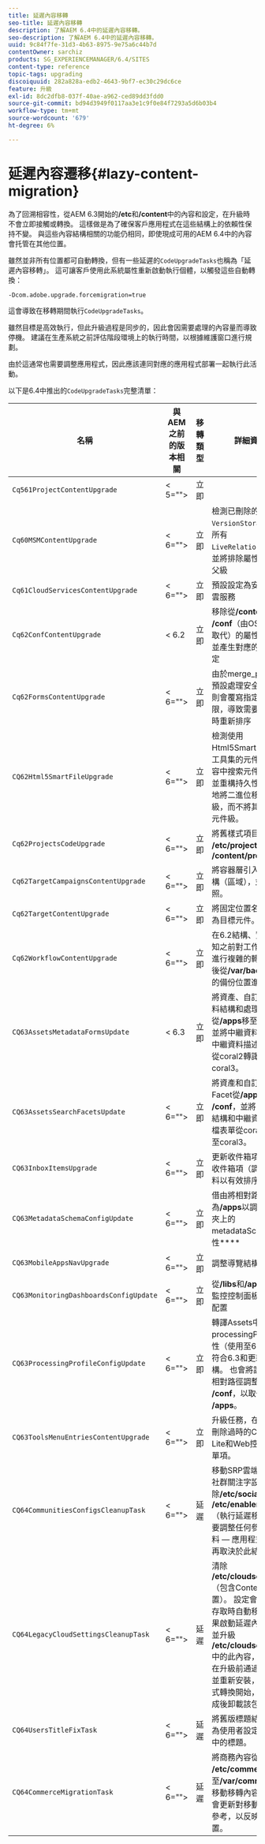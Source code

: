 ```yaml
---
title: 延遲內容移轉
seo-title: 延遲內容移轉
description: 了解AEM 6.4中的延遲內容移轉。
seo-description: 了解AEM 6.4中的延遲內容移轉。
uuid: 9c84f7fe-31d3-4b63-8975-9e75a6c44b7d
contentOwner: sarchiz
products: SG_EXPERIENCEMANAGER/6.4/SITES
content-type: reference
topic-tags: upgrading
discoiquuid: 282a828a-edb2-4643-9bf7-ec30c29dc6ce
feature: 升級
exl-id: 8dc2dfb8-037f-40ae-a962-ced89dd3fdd0
source-git-commit: bd94d3949f0117aa3e1c9f0e84f7293a5d6b03b4
workflow-type: tm+mt
source-wordcount: '679'
ht-degree: 6%

---
```


# 延遲內容遷移{#lazy-content-migration}

為了回溯相容性，從AEM 6.3開始的&#x200B;**/etc**&#x200B;和&#x200B;**/content**&#x200B;中的內容和設定，在升級時不會立即接觸或轉換。 這樣做是為了確保客戶應用程式在這些結構上的依賴性保持不變。 與這些內容結構相關的功能仍相同，即使現成可用的AEM 6.4中的內容會托管在其他位置。

雖然並非所有位置都可自動轉換，但有一些延遲的`CodeUpgradeTasks`也稱為「延遲內容移轉」。 這可讓客戶使用此系統屬性重新啟動執行個體，以觸發這些自動轉換：

```shell
-Dcom.adobe.upgrade.forcemigration=true
```

這會導致在移轉期間執行`CodeUpgradeTasks`。

雖然目標是高效執行，但此升級過程是同步的，因此會因需要處理的內容量而導致停機。 建議在生產系統之前評估階段環境上的執行時間，以根據維護窗口進行規劃。

由於這通常也需要調整應用程式，因此應該連同對應的應用程式部署一起執行此活動。

以下是6.4中推出的`CodeUpgradeTasks`完整清單：

| **名稱** | **與AEM之前的版本相關** | **移轉類型** | **詳細資料** |
|---|---|---|---|
| `Cq561ProjectContentUpgrade` | &lt; 5=&quot;&quot;> | 立即 |  |
| `Cq60MSMContentUpgrade` | &lt; 6=&quot;&quot;> | 立即 | 檢測已刪除的`VersionStorage`中的所有`LiveRelationShips`，並將排除屬性添加到父級 |
| `Cq61CloudServicesContentUpgrade` | &lt; 6=&quot;&quot;> | 立即 | 預設設定為安全重構雲服務 |
| `Cq62ConfContentUpgrade` | &lt; 6.2 | 立即 | 移除從&#x200B;**/content**&#x200B;到&#x200B;**/conf**（由OSGi機制取代）的屬性連結，並產生對應的OSGi設定 |
| `Cq62FormsContentUpgrade` | &lt; 6=&quot;&quot;> | 立即 | 由於merge_preserve預設處理安全拒絕規則會覆寫指定的權限，導致需要在升級時重新排序 |
| `CQ62Html5SmartFileUpgrade` | &lt; 6=&quot;&quot;> | 立即 | 檢測使用Html5SmartFile介面工具集的元件，在內容中搜索元件的用法並重構持久性，有效地將二進位移到下一級，而不將其儲存在元件級。 |
| `Cq62ProjectsCodeUpgrade` | &lt; 6=&quot;&quot;> | 立即 | 將舊樣式項目從&#x200B;**/etc/projects**&#x200B;移動到&#x200B;**/content/projects** |
| `Cq62TargetCampaignsContentUpgrade` | &lt; 6=&quot;&quot;> | 立即 | 將容器層引入層次結構（區域），並調整參照。 |
| `Cq62TargetContentUpgrade` | &lt; 6=&quot;&quot;> | 立即 | 將固定位置名稱設定為目標元件。 |
| `Cq62WorkflowContentUpgrade` | &lt; 6=&quot;&quot;> | 立即 | 在6.2結構、實例、通知之前對工作流模型進行複雜的轉換，然後從&#x200B;**/var/backup**&#x200B;中的備份位置進行合併 |
| `CQ63AssetsMetadataFormsUpdate` | &lt; 6.3 | 立即 | 將資產、自訂中繼資料結構和處理設定檔從&#x200B;**/apps**&#x200B;移至&#x200B;**/conf**，並將中繼資料結構和中繼資料描述檔表單從coral2轉譯至coral3。 |
| `CQ63AssetsSearchFacetsUpdate` | &lt; 6=&quot;&quot;> | 立即 | 將資產和自訂搜尋Facet從&#x200B;**/apps**&#x200B;移至&#x200B;**/conf**，並將中繼資料結構和中繼資料描述檔表單從coral2轉譯至coral3。 |
| `CQ63InboxItemsUpgrade` | &lt; 6=&quot;&quot;> | 立即 | 更新收件箱項以排序收件箱項（調整元資料以有效排序） |
| `CQ63MetadataSchemaConfigUpdate` | &lt; 6=&quot;&quot;> | 立即 | 借由將相對路徑取代為&#x200B;**/apps**&#x200B;以調整資料夾上的metadataSchema屬性&#x200B;**** |
| `CQ63MobileAppsNavUpgrade` | &lt; 6=&quot;&quot;> | 立即 | 調整導覽結構 |
| `CQ63MonitoringDashboardsConfigUpdate` | &lt; 6=&quot;&quot;> | 立即 | 從&#x200B;**/libs**&#x200B;和&#x200B;**/apps**&#x200B;移動監控控制面板的自訂配置 |
| `CQ63ProcessingProfileConfigUpdate` | &lt; 6=&quot;&quot;> | 立即 | 轉譯Assets中的processingProfile屬性（使用至6.1），以符合6.3和更新的結構。 也會將設定檔的相對路徑調整為&#x200B;**/conf**，以取代&#x200B;**/apps**。 |
| `CQ63ToolsMenuEntriesContentUpgrade` | &lt; 6=&quot;&quot;> | 立即 | 升級任務，在升級時刪除過時的CRXDE Lite和Web控制台菜單項。 |
| `CQ64CommunitiesConfigsCleanupTask` | &lt; 6=&quot;&quot;> | 延遲 | 移動SRP雲端設定、社群關注字設定、清除&#x200B;**/etc/social**&#x200B;和&#x200B;**/etc/enablement**（執行延遲移轉時需要調整任何參考和資料 — 應用程式部分不再取決於此結構）。 |
| `CQ64LegacyCloudSettingsCleanupTask` | &lt; 6=&quot;&quot;> | 延遲 | 清除&#x200B;**/etc/cloudsettings**（包含ContextHub配置）。 設定會在首次存取時自動移轉。 如果啟動延遲內容遷移並升級&#x200B;**/etc/cloudsettings**&#x200B;中的此內容，則必須在升級前通過包保留並重新安裝，以便隱式轉換開始，並在完成後卸載該包。 |
| `CQ64UsersTitleFixTask` | &lt; 6=&quot;&quot;> | 延遲 | 將舊版標題結構調整為使用者設定檔節點中的標題。 |
| `CQ64CommerceMigrationTask` | &lt; 6=&quot;&quot;> | 延遲 | 將商務內容從&#x200B;**/etc/commerce**&#x200B;移轉至&#x200B;**/var/commerce**。 移動移轉內容期間，會更新對移動內容的參考，以反映新位置。 |
